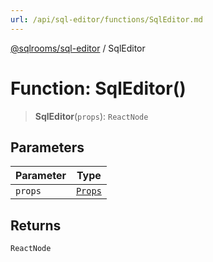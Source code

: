 ```yaml
---
url: /api/sql-editor/functions/SqlEditor.md
---
```

[@sqlrooms/sql-editor](../index.md) / SqlEditor

# Function: SqlEditor()

> **SqlEditor**(`props`): `ReactNode`

## Parameters

| Parameter | Type |
| ------ | ------ |
| `props` | [`Props`](../type-aliases/Props.md) |

## Returns

`ReactNode`
